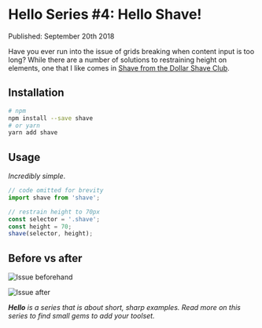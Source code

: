 # Hello Series #4: Hello Shave!

Published: September 20th 2018

Have you ever run into the issue of grids breaking when content input is too long? While there are a number of solutions to restraining height on elements, one that I like comes in [Shave from the Dollar Shave Club](https://github.com/dollarshaveclub/shave).

## Installation

```bash
# npm
npm install --save shave
# or yarn
yarn add shave
```

## Usage

_Incredibly simple_.

```javascript
// code omitted for brevity
import shave from 'shave';

// restrain height to 70px
const selector = '.shave';
const height = 70;
shave(selector, height);
```

## Before vs after

![Issue beforehand](https://res.cloudinary.com/gitgoodclub/image/upload/v1537397946/xbcnkdybmc2npdn1zldi.png 'Broken grids')

![Issue after](https://res.cloudinary.com/gitgoodclub/image/upload/v1537397999/wvn8ekrm0czo9qvxvv93.png 'Fixed grids')

_**Hello** is a series that is about short, sharp examples. Read more on this series to find small gems to add your toolset._
